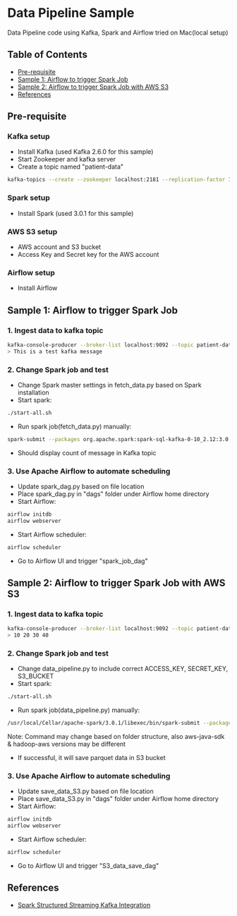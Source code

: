 # Data Pipeline Sample

Data Pipeline code using Kafka, Spark and Airflow tried on Mac(local setup)

## Table of Contents
- [Pre-requisite](#pre-requisite)
- [Sample 1: Airflow to trigger Spark Job](#sample-1-airflow-to-trigger-spark-job)
- [Sample 2: Airflow to trigger Spark Job with AWS S3](#sample-2-airflow-to-trigger-spark-job-with-aws-s3)
- [References](#references)

## Pre-requisite

### Kafka setup
- Install Kafka (used Kafka 2.6.0 for this sample)
- Start Zookeeper and kafka server
- Create a topic named "patient-data"
```bash
kafka-topics --create --zookeeper localhost:2181 --replication-factor 1 --partitions 1 --topic patient-data
```

### Spark setup
- Install Spark (used 3.0.1 for this sample)

### AWS S3 setup
- AWS account and S3 bucket
- Access Key and Secret key for the AWS account

### Airflow setup
- Install Airflow

## Sample 1: Airflow to trigger Spark Job

### 1. Ingest data to kafka topic
```bash
kafka-console-producer --broker-list localhost:9092 --topic patient-data
> This is a test kafka message
```

### 2. Change Spark job and test
- Change Spark master settings in fetch_data.py based on Spark installation
- Start spark:
```bash
./start-all.sh
```
- Run spark job(fetch_data.py) manually:
```bash
spark-submit --packages org.apache.spark:spark-sql-kafka-0-10_2.12:3.0.1 fetch_data.py
```
- Should display count of message in Kafka topic

### 3. Use Apache Airflow to automate scheduling
- Update spark_dag.py based on file location
- Place spark_dag.py in "dags" folder under Airflow home directory
- Start Airflow:
```bash
airflow initdb
airflow webserver
```
- Start Airflow scheduler:
```bash
airflow scheduler
```
- Go to Airflow UI and trigger "spark_job_dag"

## Sample 2: Airflow to trigger Spark Job with AWS S3

### 1. Ingest data to kafka topic
```bash
kafka-console-producer --broker-list localhost:9092 --topic patient-data
> 10 20 30 40
```

### 2. Change Spark job and test
- Change data_pipeline.py to include correct ACCESS_KEY, SECRET_KEY, S3_BUCKET
- Start spark:
```bash
./start-all.sh
```
- Run spark job(data_pipeline.py) manually:
```bash
/usr/local/Cellar/apache-spark/3.0.1/libexec/bin/spark-submit --packages org.apache.spark:spark-sql-kafka-0-10_2.12:3.0.1,com.amazonaws:aws-java-sdk:1.11.633,org.apache.hadoop:hadoop-aws:3.2.0 /Users/philips/Documents/Study_code/Spark/spark-samples/spark_kafka_s3.py
```
Note: Command may change based on folder structure, also aws-java-sdk & hadoop-aws versions may be different
- If successful, it will save parquet data in S3 bucket

### 3. Use Apache Airflow to automate scheduling
- Update save_data_S3.py based on file location
- Place save_data_S3.py in "dags" folder under Airflow home directory
- Start Airflow:
```bash
airflow initdb
airflow webserver
```
- Start Airflow scheduler:
```bash
airflow scheduler
```
- Go to Airflow UI and trigger "S3_data_save_dag"

## References
- [Spark Structured Streaming Kafka Integration](https://spark.apache.org/docs/latest/structured-streaming-kafka-integration.html)

